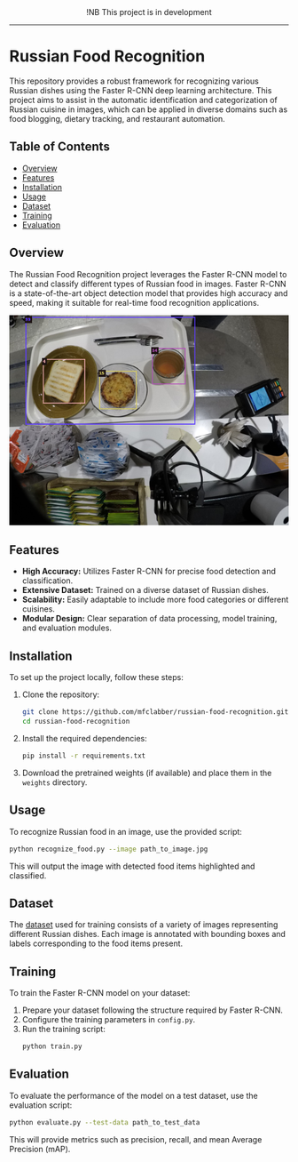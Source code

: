 <div align="center">
  !NB This project is in development
</div>

***

# Russian Food Recognition

This repository provides a robust framework for recognizing various Russian dishes using the Faster R-CNN deep learning architecture. This project aims to assist in the automatic identification and categorization of Russian cuisine in images, which can be applied in diverse domains such as food blogging, dietary tracking, and restaurant automation.

## Table of Contents

- [Overview](#overview)
- [Features](#features)
- [Installation](#installation)
- [Usage](#usage)
- [Dataset](#dataset)
- [Training](#training)
- [Evaluation](#evaluation)

## Overview

The Russian Food Recognition project leverages the Faster R-CNN model to detect and classify different types of Russian food in images. Faster R-CNN is a state-of-the-art object detection model that provides high accuracy and speed, making it suitable for real-time food recognition applications.

<p align="center">
  <img src=./samples/sample_1.png/>
</p>

## Features

- **High Accuracy:** Utilizes Faster R-CNN for precise food detection and classification.
- **Extensive Dataset:** Trained on a diverse dataset of Russian dishes.
- **Scalability:** Easily adaptable to include more food categories or different cuisines.
- **Modular Design:** Clear separation of data processing, model training, and evaluation modules.

## Installation

To set up the project locally, follow these steps:

1. Clone the repository:
    ```sh
    git clone https://github.com/mfclabber/russian-food-recognition.git
    cd russian-food-recognition
    ```

2. Install the required dependencies:
    ```sh
    pip install -r requirements.txt
    ```

3. Download the pretrained weights (if available) and place them in the `weights` directory.

## Usage

To recognize Russian food in an image, use the provided script:

```sh
python recognize_food.py --image path_to_image.jpg
```

This will output the image with detected food items highlighted and classified.

## Dataset

The [dataset](https://huggingface.co/datasets/mllab/alfafood) used for training consists of a variety of images representing different Russian dishes. Each image is annotated with bounding boxes and labels corresponding to the food items present.

## Training

To train the Faster R-CNN model on your dataset:

1. Prepare your dataset following the structure required by Faster R-CNN.
2. Configure the training parameters in `config.py`.
3. Run the training script:
    ```sh
    python train.py
    ```

## Evaluation

To evaluate the performance of the model on a test dataset, use the evaluation script:

```sh
python evaluate.py --test-data path_to_test_data
```

This will provide metrics such as precision, recall, and mean Average Precision (mAP).
